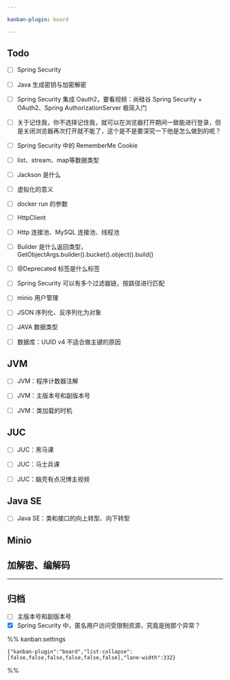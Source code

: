 ```yaml
---

kanban-plugin: board

---
```


## Todo

- [ ] Spring Security
- [ ] Java 生成密钥与加密解密
- [ ] Spring Security 集成 Oauth2，要看视频：尚硅谷 Spring Security + OAuth2、Spring AuthorizationServer 极简入门
- [ ] 关于记住我，你不选择记住我，就可以在浏览器打开期间一致能进行登录，但是关闭浏览器再次打开就不能了，这个是不是要深究一下他是怎么做到的呢？
- [ ] Spring Security 中的 RememberMe Cookie
- [ ] list、stream、map等数据类型
- [ ] Jackson 是什么
- [ ] 虚拟化的意义
- [ ] docker run 的参数
- [ ] HttpClient
- [ ] Http 连接池、MySQL 连接池、线程池
- [ ] Builder 是什么返回类型，GetObjectArgs.builder().bucket().object().build()
- [ ] @Deprecated 标签是什么标签
- [ ] Spring Security 可以有多个过滤器链，按路径进行匹配
- [ ] minio 用户管理
- [ ] JSON 序列化、反序列化为对象
- [ ] JAVA 数据类型
- [ ] 数据库：UUID v4 不适合做主键的原因


## JVM

- [ ] JVM：程序计数器注解
- [ ] JVM：主版本号和副版本号
- [ ] JVM：类加载的时机


## JUC

- [ ] JUC：黑马课
- [ ] JUC：马士兵课
- [ ] JUC：脑壳有点况博主视频


## Java SE

- [ ] Java SE：类和接口的向上转型、向下转型


## Minio



## 加解密、编解码



***

## 归档

- [ ] 主版本号和副版本号
- [x] Spring Security 中，匿名用户访问受限制资源，究竟是抛那个异常？

%% kanban:settings
```
{"kanban-plugin":"board","list-collapse":[false,false,false,false,false,false],"lane-width":332}
```
%%